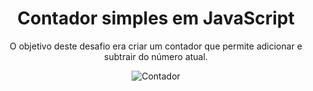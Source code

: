 <h1 align="center">Contador simples em JavaScript</h1>
<div align="center">

 O objetivo deste desafio era criar um contador que permite adicionar e subtrair do número atual.

![Contador](https://user-images.githubusercontent.com/86578073/147301825-421cbab8-5041-4957-ba77-b7b92a1b0674.gif)

 </div>
